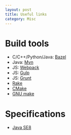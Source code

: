 ```yaml
---
layout: post
title: Useful links
category: Misc
---
```


# Build tools

* C/C++/Python/Java: [Bazel](https://bazel.build/)
* Java: [Mvn](https://maven.apache.org/)
* JS: [Webpack](https://webpack.js.org/)
* JS: [Gulp](http://gulpjs.com/)
* JS: [Grunt](https://gruntjs.com/)
* [Rake](https://ruby.github.io/rake/)
* [CMake](https://cmake.org/)
* [GNU make](https://www.gnu.org/software/make/)

# Specifications

* [Java SE8](https://docs.oracle.com/javase/specs/jls/se8/html/index.html)
